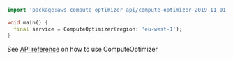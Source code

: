 ```dart
import 'package:aws_compute_optimizer_api/compute-optimizer-2019-11-01.dart';

void main() {
  final service = ComputeOptimizer(region: 'eu-west-1');
}
```

See [API reference](https://pub.dev/documentation/aws_compute_optimizer_api/latest/compute-optimizer-2019-11-01/ComputeOptimizer-class.html) on how to use ComputeOptimizer
